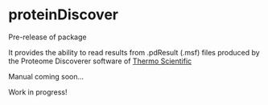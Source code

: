 # proteinDiscover

Pre-release of package

It provides the ability to read results from .pdResult (.msf) files produced by the Proteome Discoverer software of [Thermo Scientific](https://www.thermoscientific.com/)

Manual coming soon...

Work in progress!
